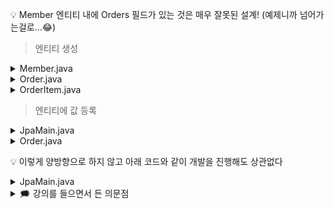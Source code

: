 💡 Member 엔티티 내에 Orders 필드가 있는 것은 매우 잘못된 설계!
(예제니까 넘어가는걸로…😂)

> 엔티티 생성

<details>
      <summary>Member.java</summary>

```
@Entity
public class Member {
    @Id @GeneratedValue
    @Column(name="MEMBER_ID")
    private Long id;

    private String name;

    private String city;

    private String street;

    private String zipcode;

    @OneToMany(mappedBy = "member") // mappedBy를 통해 연관관계 주인 지정
    private List<Order> orders = new ArrayList<>(); // 관례상 new ArrayList<>(); 많이 씀

    public Long getId() {
        return id;
    }

    public void setId(Long id) {
        this.id = id;
    }

    public String getName() {
        return name;
    }

    public void setName(String name) {
        this.name = name;
    }

    public String getCity() {
        return city;
    }

    public void setCity(String city) {
        this.city = city;
    }

    public String getStreet() {
        return street;
    }

    public void setStreet(String street) {
        this.street = street;
    }

    public String getZipcode() {
        return zipcode;
    }

    public void setZipcode(String zipcode) {
        this.zipcode = zipcode;
    }
}

```

- order_id 객체 대신 order 객체를 필드로 생성
- ⚠️ Member에 Order가 들어가는것은 좋은 구조는 아님!

</details>

<details>
      <summary>Order.java</summary>

```
@Entity
@Table(name="ORDERS")
public class Order {
    @Id @GeneratedValue
    @Column(name="ORDER_ID")
    private Long id;

    @ManyToOne  // Order가 N, member가 1
    private Member member;

    private LocalDateTime orderDate;

    @OneToMany(mappedBy = "order")
    private List<OrderItem> orderItems = new ArrayList<>();

    @Enumerated(EnumType.STRING)
    private OrderStatus status;

    public Long getId() {
        return id;
    }

    public void setId(Long id) {
        this.id = id;
    }

    public Member getMember() {
        return member;
    }

    public void setMember(Member member) {
        this.member = member;
    }

    public LocalDateTime getOrderDate() {
        return orderDate;
    }

    public void setOrderDate(LocalDateTime orderDate) {
        this.orderDate = orderDate;
    }

    public OrderStatus getStatus() {
        return status;
    }

    public void setStatus(OrderStatus status) {
        this.status = status;
    }

}


```

- member_id 대신 Member 객체 필드 추가
- item_id 대신 orderItem 필드 추가
    - `mappedBy`를 통해 연관관계의 주인인 OrderItem 필드의 order과 연결

</details>

<details>
      <summary>OrderItem.java</summary>

```
@Entity
public class OrderItem {
    @Id @GeneratedValue
    @Column(name="ORDER_ITEM_ID")
    private Long id;

    @ManyToOne // OrderItem이 N, Order가 1
    @JoinColumn(name="ORDER_ID")
    private Order order;

    @ManyToOne  // OrderItem N, Item 1
    @JoinColumn(name="ITEM_ID")
    private Item item;

    private int orderPrice;

    private int count;

    public Long getId() {
        return id;
    }

    public void setId(Long id) {
        this.id = id;
    }

    public Order getOrder() {
        return order;
    }

    public void setOrder(Order order) {
        this.order = order;
    }

    public Item getItem() {
        return item;
    }

    public void setItem(Item item) {
        this.item = item;
    }

    public int getOrderPrice() {
        return orderPrice;
    }

    public void setOrderPrice(int orderPrice) {
        this.orderPrice = orderPrice;
    }

    public int getCount() {
        return count;
    }

    public void setCount(int count) {
        this.count = count;
    }
}

```

- order_id 필드 대신 Order 객체 필드 추가
- item_id 필드 대신 Item 객체 필드 추가

</details>

> 엔티티에 값 등록

<details>
      <summary>JpaMain.java</summary>

```
Order order = new Order();
order.addOrderItem(new OrderItem());
em.persist(order);
em.persist(orderItem);

tx.commit();
```

</details>

<details>
      <summary>Order.java</summary>

```
public void addOrderItem(OrderItem orderItem) {
        orderItems.add(orderItem);
        orderItem.setOrder(this);   // 양방향 연관관계되도록
}
```

- Order 엔티티 내의 필드인 orderItems에 값 등록
- 매개변수로 들어오는 orderItem 엔티티 내에도 order 값 등록
- 양방향 연관관계가 되도록 값을 설정해주는 것!

</details>

💡 이렇게 양방향으로 하지 않고 아래 코드와 같이 개발을 진행해도 상관없다

<details>
      <summary>JpaMain.java</summary>

```
Order order = new Order();
em.persist(order);

OrderItem orderItem = new OrderItem();
orderItem.setOrder(order);

em.persist(orderItem);

tx.commit();
```

</details>

<details>
      <summary>🗯️ 강의를 들으면서 든 의문점</summary>

- Order과 Item은 왜 다대다 관계인가?
- 한번 주문(Order)할 때 여러 상품(Item)이 들어가는 건 이해
    - 그렇다면 일대다 아닌가? 라는 생각이 들어서 검색을 해봤다([참고1](https://www.inflearn.com/community/questions/955559/orderitem-item-%EA%B4%80%EA%B3%84%EC%97%90-%EB%8C%80%ED%95%B4-%EA%B6%81%EA%B8%88%ED%95%A9%EB%8B%88%EB%8B%A4), [참고2](https://www.inflearn.com/community/questions/1120720/order%EC%99%80-item%EA%B0%84%EC%9D%98-%EA%B4%80%EA%B3%84%EC%97%90-%EB%8C%80%ED%95%B4%EC%84%9C-%EA%B6%81%EA%B8%88%ED%95%9C%EC%A0%90%EC%9D%B4-%EC%9E%88%EC%8A%B5%EB%8B%88%EB%8B%A4?focusComment=306781))
- 예시로 설명하니 이해가 잘 되었다.
- 예를들어 주문은 O1부터 시작하는 ID를 생성
- 상품은 I1부터 시작하는 ID를 생성한다고 가정해보자
- 상품 비누(I1), 치약(I2), 샴푸(I3)가 있다고 하자
- A, B 고객이 상품을 담았을 때 장바구니는
- A(O1) ⇒ I1, I2, I3
- B(O2) ⇒ I1, I3
- 이렇게 구성되어 있을 것이다.
- 그러면 결국 **주문 하나에는 여러 상품이 들어가고, 각 상품들은 여러 주문에 포함**될 수 있다!
- 즉, 다대다의 관계라는 것.
- 이런 경우에는 **다대다 관계를 일대다, 다대일 관계로 풀어내서 표현**
- 따라서 본 예제에서는 Order 테이블과 Item 테이블 사이에 OrderItem이라는 테이블을 사이에 두고 연관관계를 설정했다

</details>

